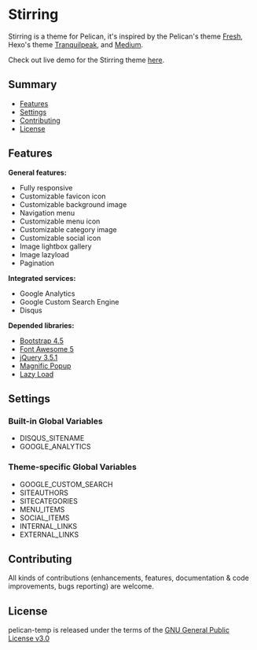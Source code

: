 # Stirring

Stirring is a theme for Pelican, it's inspired by the Pelican's theme [Fresh](https://github.com/jsliang/pelican-fresh), Hexo's theme [Tranquilpeak](https://github.com/LouisBarranqueiro/hexo-theme-tranquilpeak), and [Medium](https://medium.com/).

Check out live demo for the Stirring theme [here](https://hansliu.com/pelican-stirring-demo).

## Summary

- [Features](#features)
- [Settings](#settings)
- [Contributing](#contributing)
- [License](#license)

## Features

**General features:**

- Fully responsive
- Customizable favicon icon 
- Customizable background image
- Navigation menu
- Customizable menu icon
- Customizable category image
- Customizable social icon
- Image lightbox gallery
- Image lazyload
- Pagination

**Integrated services:**

- Google Analytics
- Google Custom Search Engine
- Disqus 

**Depended libraries:**

- [Bootstrap 4.5](https://getbootstrap.com/)
- [Font Awesome 5](https://fontawesome.com/)
- [jQuery 3.5.1](https://github.com/jquery/jquery)
- [Magnific Popup](https://github.com/dimsemenov/Magnific-Popup)
- [Lazy Load](https://github.com/tuupola/lazyload)

## Settings

### Built-in Global Variables

- DISQUS_SITENAME
- GOOGLE_ANALYTICS

### Theme-specific Global Variables

- GOOGLE_CUSTOM_SEARCH
- SITEAUTHORS
- SITECATEGORIES
- MENU_ITEMS
- SOCIAL_ITEMS
- INTERNAL_LINKS
- EXTERNAL_LINKS

## Contributing

All kinds of contributions (enhancements, features, documentation & code improvements, bugs reporting) are welcome.

## License

pelican-temp is released under the terms of the [GNU General Public License v3.0](https://github.com/hansliu/pelican-stirring/blob/master/LICENSE)
